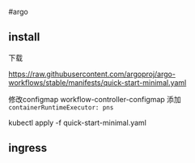#argo

## install 

下载

https://raw.githubusercontent.com/argoproj/argo-workflows/stable/manifests/quick-start-minimal.yaml

修改configmap workflow-controller-configmap 添加 `containerRuntimeExecutor: pns `

kubectl apply -f quick-start-minimal.yaml


## ingress 